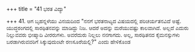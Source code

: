 +++
title = "41 ಭರತ ವಿದ್ಯಾ"

+++
41. ಆಗ ಬೃಹನ್ನಳೆಯು ವಿನಯದಿಂದ "ನನಗೆ ಭರತನಾಟ್ಯದ ವಿಷಯದಲ್ಲಿ ಪರಿಚರ್ಯತನವಿದೆ ಅಷ್ಟೆ. ಯುದ್ಧರಂಗದಲ್ಲಿ ಸಾರಥಿತನವನ್ನು ಮಾಡಿದ್ದು ನಿಜ. ಆದರೆ ಅದನ್ನು ಮರೆಯುವಷ್ಟು ಕಾಲವಾಗಿದೆ. ಅಲ್ಲದೆ ಎದುರು ನಿಲ್ಲುವವರು ಭೀಷ್ಮಾದಿ ವೀರರುಗಳು. ಅವರೆದುರು ನಿಲ್ಲಲು ನನಗಾಗದು. ಅಲ್ಲ, ಸಾರಥಿತನದ ಕೈಮನಸ್ಸುಗಳು  ಬರಡಾಗಿರುವವರಿಗೆ ಸಿಕ್ಕುವುದುಂಟೇ ರಣಸೂರೆಯಲ್ಲಿ?" ಎಂದು ಹೇಳಿಕೊಂಡ